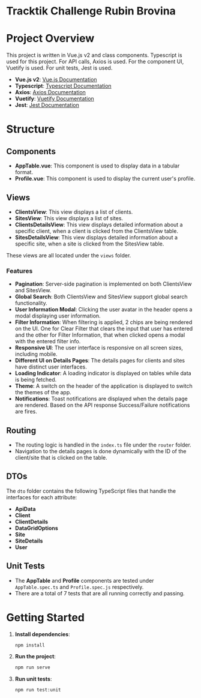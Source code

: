 # Tracktik Challenge Rubin Brovina

# Project Overview

This project is written in Vue.js v2 and class components. Typescript is used for this project. For API calls, Axios is used. For the component UI, Vuetify is used. For unit tests, Jest is used.

- **Vue.js v2**: [Vue.js Documentation](https://vuejs.org/v2/guide/)
- **Typescript**: [Typescript Documentation](https://www.typescriptlang.org/docs/)
- **Axios**: [Axios Documentation](https://axios-http.com/docs/intro)
- **Vuetify**: [Vuetify Documentation](https://vuetifyjs.com/en/getting-started/installation/)
- **Jest**: [Jest Documentation](https://jestjs.io/docs/en/getting-started)

# Structure

## Components

- **AppTable.vue**: This component is used to display data in a tabular format.
- **Profile.vue**: This component is used to display the current user's profile.

## Views

- **ClientsView**: This view displays a list of clients.
- **SitesView**: This view displays a list of sites.
- **ClientsDetailsView**: This view displays detailed information about a specific client, when a client is clicked from the ClientsView table.
- **SitesDetailsView**: This view displays detailed information about a specific site, when a site is clicked from the SitesView table.

These views are all located under the `views` folder.

### Features

- **Pagination**: Server-side pagination is implemented on both ClientsView and SitesView.
- **Global Search**: Both ClientsView and SitesView support global search functionality.
- **User Information Modal**: Clicking the user avatar in the header opens a modal displaying user information.
- **Filter Information**: When filtering is applied, 2 chips are being rendered on the UI. One for Clear Filter that clears the input that user has entered and the other for Filter Information, that when clicked opens a modal with the entered filter info.
- **Responsive UI**: The user interface is responsive on all screen sizes, including mobile.
- **Different UI on Details Pages**: The details pages for clients and sites have distinct user interfaces.
- **Loading Indicator**: A loading indicator is displayed on tables while data is being fetched.
- **Theme**: A switch on the header of the application is displayed to switch the themes of the app.
- **Notifications**: Toast notifications are displayed when the details page are rendered. Based on the API response Success/Failure notifications are fires.


## Routing

- The routing logic is handled in the `index.ts` file under the `router` folder.
- Navigation to the details pages is done dynamically with the ID of the client/site that is clicked on the table.


## DTOs

The `dto` folder contains the following TypeScript files that handle the interfaces for each attribute:
- **ApiData**
- **Client**
- **ClientDetails**
- **DataGridOptions**
- **Site**
- **SiteDetails**
- **User**

## Unit Tests

- The **AppTable** and **Profile** components are tested under `AppTable.spec.ts` and `Profile.spec.js` respectively.
- There are a total of 7 tests that are all running correctly and passing.
# Getting Started

1. **Install dependencies**:
    ```bash
    npm install
    ```

2. **Run the project**:
    ```bash
    npm run serve
    ```

3. **Run unit tests**:
    ```bash
    npm run test:unit
    ```